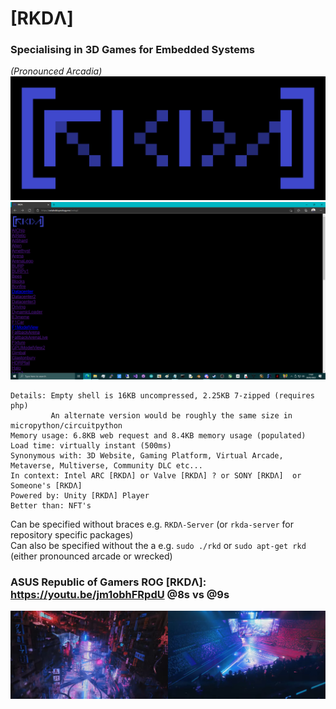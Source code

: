# [RKDΛ]
### Specialising in 3D Games for Embedded Systems
*(Pronounced Arcadia)*
![RKDΛ](https://github.com/TheMindVirus/RKDA/blob/main/banner.png)
![RKDΛ](https://github.com/TheMindVirus/RKDA/blob/main/screenshot.png)

```
Details: Empty shell is 16KB uncompressed, 2.25KB 7-zipped (requires php)
         An alternate version would be roughly the same size in micropython/circuitpython
Memory usage: 6.8KB web request and 8.4KB memory usage (populated)
Load time: virtually instant (500ms)
Synonymous with: 3D Website, Gaming Platform, Virtual Arcade, Metaverse, Multiverse, Community DLC etc...
In context: Intel ARC [RKDΛ] or Valve [RKDΛ] ? or SONY [RKDΛ]  or Someone's [RKDΛ]
Powered by: Unity [RKDΛ] Player
Better than: NFT's
```
Can be specified without braces e.g. `RKDΛ-Server` (or `rkda-server` for repository specific packages) \
Can also be specified without the a e.g. `sudo ./rkd` or `sudo apt-get rkd` (either pronounced arcade or wrecked)
### ASUS Republic of Gamers ROG [RKDΛ]: https://youtu.be/jm1obhFRpdU @8s vs @9s
![RKDΛ](https://github.com/TheMindVirus/RKDA/blob/main/ROG-Age-Of-Gamers.jpg)
